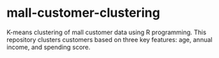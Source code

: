 # mall-customer-clustering
K-means clustering of mall customer data using R programming. This repository clusters customers based on three key features: age, annual income, and spending score.
